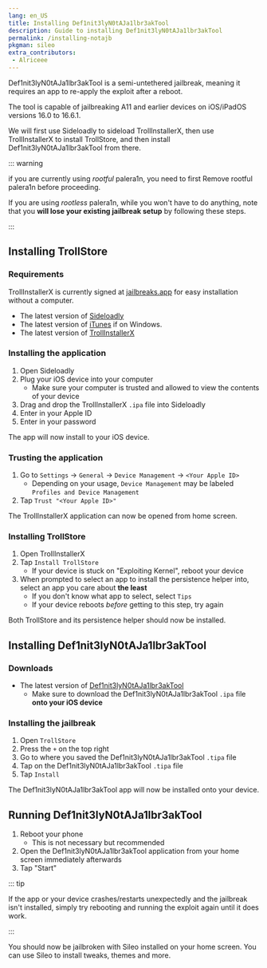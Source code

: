```yaml
---
lang: en_US
title: Installing Def1nit3lyN0tAJa1lbr3akTool
description: Guide to installing Def1nit3lyN0tAJa1lbr3akTool
permalink: /installing-notajb
pkgman: sileo
extra_contributors:
 - Alriceee
---
```


Def1nit3lyN0tAJa1lbr3akTool is a <router-link to="/types-of-jailbreak/#semi-untethered-jailbreaks">semi-untethered jailbreak</router-link>, meaning it requires an app to re-apply the exploit after a reboot.

The tool is capable of jailbreaking A11 and earlier devices on iOS/iPadOS versions 16.0 to 16.6.1.

We will first use Sideloadly to sideload TrollInstallerX, then use TrollInstallerX to install TrollStore, and then install Def1nit3lyN0tAJa1lbr3akTool from there.

::: warning

if you are currently using *rootful* palera1n, you need to first <router-link to="/removing-palera1n">Remove rootful palera1n</router-link> before proceeding.

If you are using *rootless* palera1n, while you won't have to do anything, note that you **will lose your existing jailbreak setup** by following these steps.

:::

## Installing TrollStore

### Requirements

<div class="custom-container tip" id="ifJailbreaksAppSigned"><p>
TrollInstallerX is currently signed at <a href="https://jailbreaks.app/" target="_blank">jailbreaks.app</a> for easy installation without a computer.
</p></div>

- The latest version of [Sideloadly](https://sideloadly.io/)
- The latest version of [iTunes](https://www.apple.com/itunes/download/win64) if on Windows.
- The latest version of [TrollInstallerX](https://github.com/alfiecg24/TrollInstallerX/releases/latest/download/TrollInstallerX.ipa)

### Installing the application

1. Open Sideloadly
1. Plug your iOS device into your computer
    - Make sure your computer is trusted and allowed to view the contents of your device
1. Drag and drop the TrollInstallerX `.ipa` file into Sideloadly
1. Enter in your Apple ID
1. Enter in your password

The app will now install to your iOS device.

### Trusting the application

1. Go to `Settings` -> `General` -> `Device Management` -> `<Your Apple ID>`
    - Depending on your usage, `Device Management` may be labeled `Profiles and Device Management`
1. Tap `Trust "<Your Apple ID>"`

The TrollInstallerX application can now be opened from home screen.

### Installing TrollStore

1. Open TrollInstallerX
1. Tap `Install TrollStore`
    - If your device is stuck on "Exploiting Kernel", reboot your device
1. When prompted to select an app to install the persistence helper into, select an app you care about **the least**
    - If you don't know what app to select, select `Tips`
    - If your device reboots *before* getting to this step, try again

Both TrollStore and its persistence helper should now be installed.

## Installing Def1nit3lyN0tAJa1lbr3akTool

### Downloads

- The latest version of [Def1nit3lyN0tAJa1lbr3akTool](https://github.com/KpwnZ/Def1nit3lyN0tAJa1lbr3akTool/releases/latest)
    - Make sure to download the Def1nit3lyN0tAJa1lbr3akTool `.ipa` file **onto your iOS device**

### Installing the jailbreak

1. Open `TrollStore`
1. Press the `+` on the top right
1. Go to where you saved the Def1nit3lyN0tAJa1lbr3akTool `.tipa` file
1. Tap on the Def1nit3lyN0tAJa1lbr3akTool `.tipa` file
1. Tap `Install`

The Def1nit3lyN0tAJa1lbr3akTool app will now be installed onto your device.

## Running Def1nit3lyN0tAJa1lbr3akTool

1. Reboot your phone
    - This is not necessary but recommended
1. Open the Def1nit3lyN0tAJa1lbr3akTool application from your home screen immediately afterwards
1. Tap "Start"

::: tip

If the app or your device crashes/restarts unexpectedly and the jailbreak isn't installed, simply try rebooting and running the exploit again until it does work.

:::

You should now be jailbroken with Sileo installed on your home screen. You can use Sileo to install <router-link to="/faq/#what-are-tweaks">tweaks</router-link>, themes and more.
